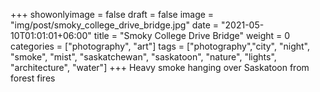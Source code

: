 +++
showonlyimage = false
draft = false
image = "img/post/smoky_college_drive_bridge.jpg"
date = "2021-05-10T01:01:01+06:00"
title = "Smoky College Drive Bridge"
weight = 0
categories = ["photography", "art"]
tags = ["photography","city", "night", "smoke", "mist", "saskatchewan", "saskatoon", "nature", "lights", "architecture", "water"]
+++
Heavy smoke hanging over Saskatoon from forest fires
<!--more-->

